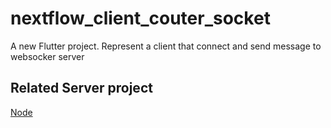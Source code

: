 # nextflow_client_couter_socket

A new Flutter project. Represent a client that connect and send message to websocker server

## Related Server project 

[Node](https://github.com/teerasej/counter-socket)

